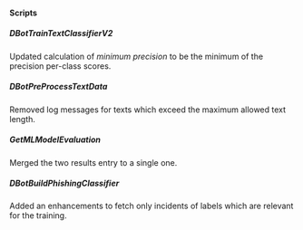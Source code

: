 
#### Scripts
##### DBotTrainTextClassifierV2
Updated calculation of *minimum precision* to be the minimum of the precision per-class scores.
##### DBotPreProcessTextData
Removed log messages for texts which exceed the maximum allowed text length.
##### GetMLModelEvaluation
Merged the two results entry to a single one.
##### DBotBuildPhishingClassifier
Added an enhancements to fetch only incidents of labels which are relevant for the training.
